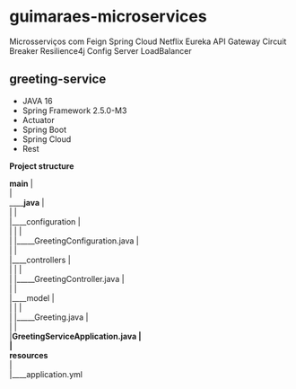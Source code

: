 # guimaraes-microservices
Microsserviços com Feign Spring Cloud Netflix Eureka API Gateway Circuit Breaker Resilience4j Config Server LoadBalancer

## greeting-service
- JAVA 16
- Spring Framework 2.5.0-M3
- Actuator
- Spring Boot
- Spring Cloud
- Rest

**Project structure**

**main**
|<br>
|<br>____**java**
|<br>       |
|<br>       |____configuration
|<br>       |        |
|<br>       |        |_____GreetingConfiguration.java
|<br>       | 
|<br>       |____controllers
|<br>       |        |
|<br>       |        |_____GreetingController.java
|<br>       |
|<br>       |____model
|<br>       |        |
|<br>       |        |_____Greeting.java
|<br>       |
|<br>       |____GreetingServiceApplication.java
|<br>
|<br>____**resources**
<br>    |
<br>    |____application.yml<br>












